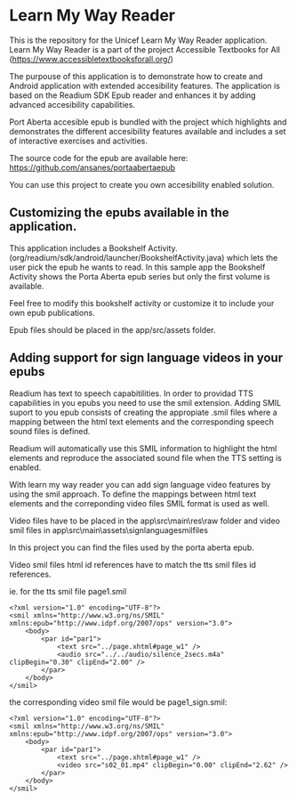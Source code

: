 # Learn My Way Reader

This is the repository for the Unicef Learn My Way Reader application. Learn My Way Reader is a part of the project Accessible Textbooks for All (https://www.accessibletextbooksforall.org/)

The purpouse of this application is to demonstrate how to create and Android application with extended accesibility features.
The application is based on the Readium SDK Epub reader and enhances it by adding advanced accesibility capabilities.

Port Aberta accesible epub is bundled with the project which highlights and demonstrates the different accesibility features available and includes a set of interactive exercises and activities.

The source code for the epub are available here: https://github.com/ansanes/portaabertaepub 

You can use this project to create you own accesibility enabled solution.

## Customizing the epubs available in the application.

This application includes a Bookshelf Activity. (org/readium/sdk/android/launcher/BookshelfActivity.java) which lets the user pick the epub he wants to read. In this sample app the Bookshelf Activity shows the Porta Aberta epub series but only the first volume is available.

Feel free to modify this bookshelf activity or customize it to include your own epub publications.

Epub files should be placed in the app/src/assets folder.

## Adding support for sign language videos in your epubs

Readium has text to speech capabitilities. In order to providad TTS capabilities in you epubs you need to use the smil extension.
Adding SMIL suport to you epub consists of creating the appropiate .smil files where a mapping between the html text elements and the corresponding speech sound files is defined.

Readium will automatically use this SMIL information to highlight the html elements and reproduce the associated sound file when the TTS setting is enabled.

With learn my way reader you can add sign language video features by using the smil approach. To define the mappings between html text elements and the correponding video files SMIL format is used as well.

Video files have to be placed in the app\src\main\res\raw folder and video smil files in app\src\main\assets\signlanguagesmilfiles

In this project you can find the files used by the porta aberta epub.

Video smil files html id references have to match the tts smil files id references.

ie. for the tts smil file page1.smil

```
<?xml version="1.0" encoding="UTF-8"?>
<smil xmlns="http://www.w3.org/ns/SMIL" xmlns:epub="http://www.idpf.org/2007/ops" version="3.0">
    <body>        
        <par id="par1">
            <text src="../page.xhtml#page_w1" />
            <audio src="../../audio/silence_2secs.m4a" clipBegin="0.30" clipEnd="2.00" />
        </par>        
    </body>
</smil>
```

the corresponding video smil file would be page1_sign.smil:
```
<?xml version="1.0" encoding="UTF-8"?>
<smil xmlns="http://www.w3.org/ns/SMIL" xmlns:epub="http://www.idpf.org/2007/ops" version="3.0">
    <body>
        <par id="par1">
            <text src="../page.xhtml#page_w1" />
            <video src="s02_01.mp4" clipBegin="0.00" clipEnd="2.62" />
        </par>
    </body>
</smil>
```



